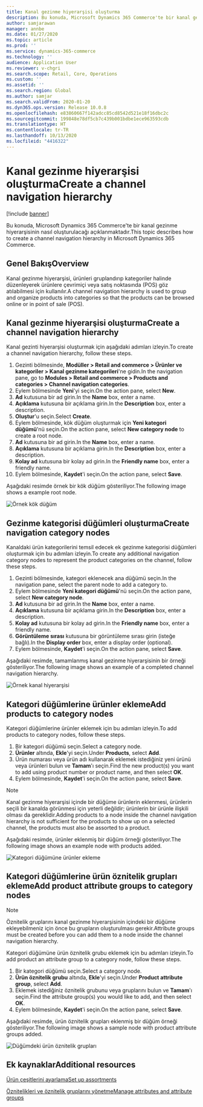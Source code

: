 ```yaml
---
title: Kanal gezinme hiyerarşisi oluşturma
description: Bu konuda, Microsoft Dynamics 365 Commerce'te bir kanal gezinme hiyerarşisinin nasıl oluşturulacağı açıklanmaktadır.
author: samjarawan
manager: annbe
ms.date: 01/27/2020
ms.topic: article
ms.prod: ''
ms.service: dynamics-365-commerce
ms.technology: ''
audience: Application User
ms.reviewer: v-chgri
ms.search.scope: Retail, Core, Operations
ms.custom: ''
ms.assetid: ''
ms.search.region: Global
ms.author: samjar
ms.search.validFrom: 2020-01-20
ms.dyn365.ops.version: Release 10.0.8
ms.openlocfilehash: e83860667f142adcc85cd8542d521e18f16dbc2c
ms.sourcegitcommit: 199848e78df5cb7c439b001bdbe1ece963593cdb
ms.translationtype: HT
ms.contentlocale: tr-TR
ms.lasthandoff: 10/13/2020
ms.locfileid: "4416322"
---
```

# <a name="create-a-channel-navigation-hierarchy"></a><span data-ttu-id="7d032-103">Kanal gezinme hiyerarşisi oluşturma</span><span class="sxs-lookup"><span data-stu-id="7d032-103">Create a channel navigation hierarchy</span></span>


[!include [banner](includes/banner.md)]

<span data-ttu-id="7d032-104">Bu konuda, Microsoft Dynamics 365 Commerce'te bir kanal gezinme hiyerarşisinin nasıl oluşturulacağı açıklanmaktadır.</span><span class="sxs-lookup"><span data-stu-id="7d032-104">This topic describes how to create a channel navigation hierarchy in Microsoft Dynamics 365 Commerce.</span></span>

## <a name="overview"></a><span data-ttu-id="7d032-105">Genel Bakış</span><span class="sxs-lookup"><span data-stu-id="7d032-105">Overview</span></span>

<span data-ttu-id="7d032-106">Kanal gezinme hiyerarşisi, ürünleri gruplandırıp kategoriler halinde düzenleyerek ürünlere çevrimiçi veya satış noktasında (POS) göz atılabilmesi için kullanılır.</span><span class="sxs-lookup"><span data-stu-id="7d032-106">A channel navigation hierarchy is used to group and organize products into categories so that the products can be browsed online or in point of sale (POS).</span></span>

## <a name="create-a-channel-navigation-hierarchy"></a><span data-ttu-id="7d032-107">Kanal gezinme hiyerarşisi oluşturma</span><span class="sxs-lookup"><span data-stu-id="7d032-107">Create a channel navigation hierarchy</span></span>

<span data-ttu-id="7d032-108">Kanal gezinti hiyerarşisi oluşturmak için aşağıdaki adımları izleyin.</span><span class="sxs-lookup"><span data-stu-id="7d032-108">To create a channel navigation hierarchy, follow these steps.</span></span>

1. <span data-ttu-id="7d032-109">Gezinti bölmesinde, **Modüller \> Retail and commerce \> Ürünler ve kategoriler \> Kanal gezinme kategorileri**'ne gidin.</span><span class="sxs-lookup"><span data-stu-id="7d032-109">In the navigation pane, go to **Modules \> Retail and commerce \> Products and categories \> Channel navigation categories**.</span></span>
1. <span data-ttu-id="7d032-110">Eylem bölmesinde **Yeni**'yi seçin.</span><span class="sxs-lookup"><span data-stu-id="7d032-110">On the action pane, select **New**.</span></span>
1. <span data-ttu-id="7d032-111">**Ad** kutusuna bir ad girin.</span><span class="sxs-lookup"><span data-stu-id="7d032-111">In the **Name** box, enter a name.</span></span>
1. <span data-ttu-id="7d032-112">**Açıklama** kutusuna bir açıklama girin.</span><span class="sxs-lookup"><span data-stu-id="7d032-112">In the **Description** box, enter a description.</span></span>
1. <span data-ttu-id="7d032-113">**Oluştur**'u seçin.</span><span class="sxs-lookup"><span data-stu-id="7d032-113">Select **Create**.</span></span>
1. <span data-ttu-id="7d032-114">Eylem bölmesinde, kök düğüm oluşturmak için **Yeni kategori düğümü**'nü seçin.</span><span class="sxs-lookup"><span data-stu-id="7d032-114">On the action pane, select **New category node** to create a root node.</span></span>
1. <span data-ttu-id="7d032-115">**Ad** kutusuna bir ad girin.</span><span class="sxs-lookup"><span data-stu-id="7d032-115">In the **Name** box, enter a name.</span></span>
1. <span data-ttu-id="7d032-116">**Açıklama** kutusuna bir açıklama girin.</span><span class="sxs-lookup"><span data-stu-id="7d032-116">In the **Description** box, enter a description.</span></span>
1. <span data-ttu-id="7d032-117">**Kolay ad** kutusuna bir kolay ad girin.</span><span class="sxs-lookup"><span data-stu-id="7d032-117">In the **Friendly name** box, enter a friendly name.</span></span>
1. <span data-ttu-id="7d032-118">Eylem bölmesinde, **Kaydet**'i seçin.</span><span class="sxs-lookup"><span data-stu-id="7d032-118">On the action pane, select **Save**.</span></span>

<span data-ttu-id="7d032-119">Aşağıdaki resimde örnek bir kök düğüm gösteriliyor.</span><span class="sxs-lookup"><span data-stu-id="7d032-119">The following image shows a example root node.</span></span>

![Örnek kök düğüm](media/create-channel-hierarchy-1.png)

## <a name="create-navigation-category-nodes"></a><span data-ttu-id="7d032-121">Gezinme kategorisi düğümleri oluşturma</span><span class="sxs-lookup"><span data-stu-id="7d032-121">Create navigation category nodes</span></span>

<span data-ttu-id="7d032-122">Kanaldaki ürün kategorilerini temsil edecek ek gezinme kategorisi düğümleri oluşturmak için bu adımları izleyin.</span><span class="sxs-lookup"><span data-stu-id="7d032-122">To create any additional navigation category nodes to represent the product categories on the channel, follow these steps.</span></span>

1. <span data-ttu-id="7d032-123">Gezinti bölmesinde, kategori eklenecek ana düğümü seçin.</span><span class="sxs-lookup"><span data-stu-id="7d032-123">In the navigation pane, select the parent node to add a category to.</span></span>
1. <span data-ttu-id="7d032-124">Eylem bölmesinde **Yeni kategori düğümü**'nü seçin.</span><span class="sxs-lookup"><span data-stu-id="7d032-124">On the action pane, select **New category node**.</span></span>
1. <span data-ttu-id="7d032-125">**Ad** kutusuna bir ad girin.</span><span class="sxs-lookup"><span data-stu-id="7d032-125">In the **Name** box, enter a name.</span></span>
1. <span data-ttu-id="7d032-126">**Açıklama** kutusuna bir açıklama girin.</span><span class="sxs-lookup"><span data-stu-id="7d032-126">In the **Description** box, enter a description.</span></span>
1. <span data-ttu-id="7d032-127">**Kolay ad** kutusuna bir kolay ad girin.</span><span class="sxs-lookup"><span data-stu-id="7d032-127">In the **Friendly name** box, enter a friendly name.</span></span>
1. <span data-ttu-id="7d032-128">**Görüntüleme sırası** kutusuna bir görüntüleme sırası girin (isteğe bağlı).</span><span class="sxs-lookup"><span data-stu-id="7d032-128">In the **Display order** box, enter a display order (optional).</span></span>
1. <span data-ttu-id="7d032-129">Eylem bölmesinde, **Kaydet**'i seçin.</span><span class="sxs-lookup"><span data-stu-id="7d032-129">On the action pane, select **Save**.</span></span>

<span data-ttu-id="7d032-130">Aşağıdaki resimde, tamamlanmış kanal gezinme hiyerarşisinin bir örneği gösteriliyor.</span><span class="sxs-lookup"><span data-stu-id="7d032-130">The following image shows an example of a completed channel navigation hierarchy.</span></span>

![Örnek kanal hiyerarşisi](media/create-channel-hierarchy-2.png)

## <a name="add-products-to-category-nodes"></a><span data-ttu-id="7d032-132">Kategori düğümlerine ürünler ekleme</span><span class="sxs-lookup"><span data-stu-id="7d032-132">Add products to category nodes</span></span>

<span data-ttu-id="7d032-133">Kategori düğümlerine ürünler eklemek için bu adımları izleyin.</span><span class="sxs-lookup"><span data-stu-id="7d032-133">To add products to category nodes, follow these steps.</span></span>

1. <span data-ttu-id="7d032-134">Bir kategori düğümü seçin.</span><span class="sxs-lookup"><span data-stu-id="7d032-134">Select a category node.</span></span>
1. <span data-ttu-id="7d032-135">**Ürünler** altında, **Ekle**'yi seçin.</span><span class="sxs-lookup"><span data-stu-id="7d032-135">Under **Products**, select **Add**.</span></span>
1. <span data-ttu-id="7d032-136">Ürün numarası veya ürün adı kullanarak eklemek istediğiniz yeni ürünü veya ürünleri bulun ve **Tamam**'ı seçin.</span><span class="sxs-lookup"><span data-stu-id="7d032-136">Find the new product(s) you want to add using product number or product name, and then select **OK**.</span></span>
1. <span data-ttu-id="7d032-137">Eylem bölmesinde, **Kaydet**'i seçin.</span><span class="sxs-lookup"><span data-stu-id="7d032-137">On the action pane, select **Save**.</span></span>

> [!NOTE]
> <span data-ttu-id="7d032-138">Kanal gezinme hiyerarşisi içinde bir düğüme ürünlerin eklenmesi, ürünlerin seçili bir kanalda görünmesi için yeterli değildir; ürünlerin bir ürünle ilişkili olması da gereklidir.</span><span class="sxs-lookup"><span data-stu-id="7d032-138">Adding products to a node inside the channel navigation hierarchy is not sufficient for the products to show up on a selected channel, the products must also be assorted to a product.</span></span>

<span data-ttu-id="7d032-139">Aşağıdaki resimde, ürünler eklenmiş bir düğüm örneği gösteriliyor.</span><span class="sxs-lookup"><span data-stu-id="7d032-139">The following image shows an example node with products added.</span></span>

![Kategori düğümüne ürünler ekleme](media/create-channel-hierarchy-3.png)

## <a name="add-product-attribute-groups-to-category-nodes"></a><span data-ttu-id="7d032-141">Kategori düğümlerine ürün öznitelik grupları ekleme</span><span class="sxs-lookup"><span data-stu-id="7d032-141">Add product attribute groups to category nodes</span></span>

> [!NOTE]
> <span data-ttu-id="7d032-142">Öznitelik gruplarını kanal gezinme hiyerarşisinin içindeki bir düğüme ekleyebilmeniz için önce bu grupların oluşturulması gerekir.</span><span class="sxs-lookup"><span data-stu-id="7d032-142">Attribute groups must be created before you can add them to a node inside the channel navigation hierarchy.</span></span>

<span data-ttu-id="7d032-143">Kategori düğümüne ürün öznitelik grubu eklemek için bu adımları izleyin.</span><span class="sxs-lookup"><span data-stu-id="7d032-143">To add product an attribute group to a category node, follow these steps.</span></span>

1. <span data-ttu-id="7d032-144">Bir kategori düğümü seçin.</span><span class="sxs-lookup"><span data-stu-id="7d032-144">Select a category node.</span></span>
1. <span data-ttu-id="7d032-145">**Ürün öznitelik grubu** altında, **Ekle**'yi seçin.</span><span class="sxs-lookup"><span data-stu-id="7d032-145">Under **Product attribute group**, select **Add**.</span></span>
1. <span data-ttu-id="7d032-146">Eklemek istediğiniz öznitelik grubunu veya gruplarını bulun ve **Tamam**'ı seçin.</span><span class="sxs-lookup"><span data-stu-id="7d032-146">Find the attribute group(s) you would like to add, and then select **OK**.</span></span>
1. <span data-ttu-id="7d032-147">Eylem bölmesinde, **Kaydet**'i seçin.</span><span class="sxs-lookup"><span data-stu-id="7d032-147">On the action pane, select **Save**.</span></span>

<span data-ttu-id="7d032-148">Aşağıdaki resimde, ürün öznitelik grupları eklenmiş bir düğüm örneği gösteriliyor.</span><span class="sxs-lookup"><span data-stu-id="7d032-148">The following image shows a sample node with product attribute groups added.</span></span>

![Düğümdeki ürün öznitelik grupları](media/create-channel-hierarchy-4.png)

## <a name="additional-resources"></a><span data-ttu-id="7d032-150">Ek kaynaklar</span><span class="sxs-lookup"><span data-stu-id="7d032-150">Additional resources</span></span>

[<span data-ttu-id="7d032-151">Ürün çeşitlerini ayarlama</span><span class="sxs-lookup"><span data-stu-id="7d032-151">Set up assortments</span></span>](set-up-assortments.md)

[<span data-ttu-id="7d032-152">Öznitelikleri ve öznitelik gruplarını yönetme</span><span class="sxs-lookup"><span data-stu-id="7d032-152">Manage attributes and attribute groups</span></span>](attribute-attributegroups-lifecycle.md)
